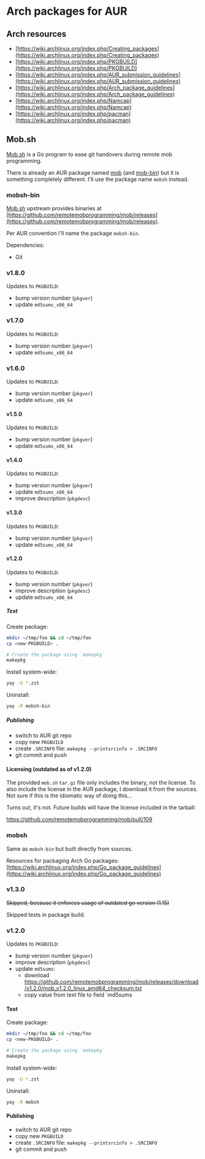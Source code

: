 # Arch packages for AUR

## Arch resources

- [https://wiki.archlinux.org/index.php/Creating_packages](https://wiki.archlinux.org/index.php/Creating_packages)
- [https://wiki.archlinux.org/index.php/PKGBUILD](https://wiki.archlinux.org/index.php/PKGBUILD)
- [https://wiki.archlinux.org/index.php/AUR_submission_guidelines](https://wiki.archlinux.org/index.php/AUR_submission_guidelines)
- [https://wiki.archlinux.org/index.php/Arch_package_guidelines](https://wiki.archlinux.org/index.php/Arch_package_guidelines)
- [https://wiki.archlinux.org/index.php/Namcap](https://wiki.archlinux.org/index.php/Namcap)
- [https://wiki.archlinux.org/index.php/pacman](https://wiki.archlinux.org/index.php/pacman)

## Mob.sh

[Mob.sh](https://github.com/remotemobprogramming/mob) is a Go program to ease git handovers during remote mob programming.

There is already an AUR package named [mob](https://aur.archlinux.org/packages/mob/) (and
[mob-bin](https://aur.archlinux.org/packages/mob-bin/)) but it is something completely different. I'll use the
package name `mobsh` instead.

### mobsh-bin

[Mob.sh](https://github.com/remotemobprogramming/mob) upstream provides binaries at
[https://github.com/remotemobprogramming/mob/releases](https://github.com/remotemobprogramming/mob/releases).

Per AUR convention I'll name the package `mobsh-bin`.

Dependencies:

- Git

### v1.8.0

Updates to `PKGBUILD`:

- bump version number (`pkgver`)
- update `md5sums_x86_64`


### v1.7.0

Updates to `PKGBUILD`:

- bump version number (`pkgver`)
- update `md5sums_x86_64`


### v1.6.0

Updates to `PKGBUILD`:

- bump version number (`pkgver`)
- update `md5sums_x86_64`


#### v1.5.0

Updates to `PKGBUILD`:

- bump version number (`pkgver`)
- update `md5sums_x86_64`

#### v1.4.0

Updates to `PKGBUILD`:

- bump version number (`pkgver`)
- update `md5sums_x86_64`
- improve description (`pkgdesc`)

#### v1.3.0

Updates to `PKGBUILD`:

- bump version number (`pkgver`)
- update `md5sums_x86_64`

#### v1.2.0

Updates to `PKGBUILD`:

- bump version number (`pkgver`)
- improve description (`pkgdesc`)
- update `md5sums_x86_64`

##### Test

Create package:

```sh
mkdir ~/tmp/foo && cd ~/tmp/foo
cp <new-PKGBUILD> .

# Create the package using `makepkg`
makepkg
```

Install system-wide:

```sh
yay -U *.zst
```

Uninstall:

```sh
yay -R mobsh-bin
```

##### Publishing

- switch to AUR git repo
- copy new `PKGBUILD`
- create `.SRCINFO` file: `makepkg --printsrcinfo > .SRCINFO`
- git commit and push

#### Licensing (outdated as of v1.2.0)

The provided `mob.sh` `tar.gz` file only includes the binary, not the license. To also include the
license in the AUR package, I download it from the sources. Not sure if this is the idiomatic way of
doing this...

Turns out, it's not. Future builds will have the license included in the tarball:

https://github.com/remotemobprogramming/mob/pull/109

### mobsh

Same as `mobsh-bin` but built directly from sources.

Resources for packaging Arch Go packages: [https://wiki.archlinux.org/index.php/Go_package_guidelines](https://wiki.archlinux.org/index.php/Go_package_guidelines)

### v1.3.0

~~Skipped, because it enforces usage of outdated go version (1.15)~~

Skipped tests in package build.

### v1.2.0

Updates to `PKGBUILD`:

- bump version number (`pkgver`)
- improve description (`pkgdesc`)
- update `md5sums`:
    - download https://github.com/remotemobprogramming/mob/releases/download/v1.2.0/mob_v1.2.0_linux_amd64_checksum.txt
    - copy value from text file to field `md5sums

#### Test

Create package:

```sh
mkdir ~/tmp/foo && cd ~/tmp/foo
cp <new-PKGBUILD> .

# Create the package using `makepkg`
makepkg
```

Install system-wide:

```sh
yay -U *.zst
```

Uninstall:

```sh
yay -R mobsh
```

#### Publishing

- switch to AUR git repo
- copy new `PKGBUILD`
- create `.SRCINFO` file: `makepkg --printsrcinfo > .SRCINFO`
- git commit and push

